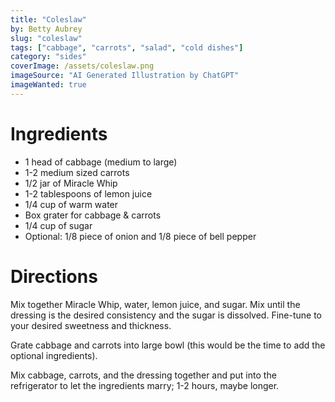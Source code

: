 ```yaml
---
title: "Coleslaw"
by: Betty Aubrey
slug: "coleslaw"
tags: ["cabbage", "carrots", "salad", "cold dishes"]
category: "sides"
coverImage: /assets/coleslaw.png
imageSource: "AI Generated Illustration by ChatGPT"
imageWanted: true
---
```


# Ingredients

- 1 head of cabbage (medium to large)
- 1-2 medium sized carrots
- 1/2 jar of Miracle Whip
- 1-2 tablespoons of lemon juice
- 1/4 cup of warm water
- Box grater for cabbage & carrots
- 1/4 cup of sugar
- Optional: 1/8 piece of onion and 1/8 piece of bell pepper

# Directions

Mix together Miracle Whip, water, lemon juice, and sugar. Mix until the dressing is the desired consistency and the sugar is dissolved. Fine-tune to your desired sweetness and thickness.

Grate cabbage and carrots into large bowl (this would be the time to add the optional ingredients).

Mix cabbage, carrots, and the dressing together and put into the refrigerator to let the ingredients marry; 1-2 hours, maybe longer.
